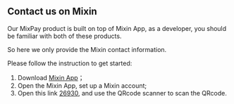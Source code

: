 
 ## Contact us on Mixin

 Our MixPay product is built on top of Mixin App, as a developer, you should be familiar with both of these products.

 So here we only provide the Mixin contact information.

Please follow the instruction to get started:

 1. Download [Mixin App](https://mixin.one/messenger)；
 2. Open the Mixin App, set up a Mixin account;
 3. Open this link [26930](https://mixin.one/codes/89f7e832-ff53-4fff-ad47-10c68ec96ae2), and use the QRcode scanner to scan the QRcode.

 


